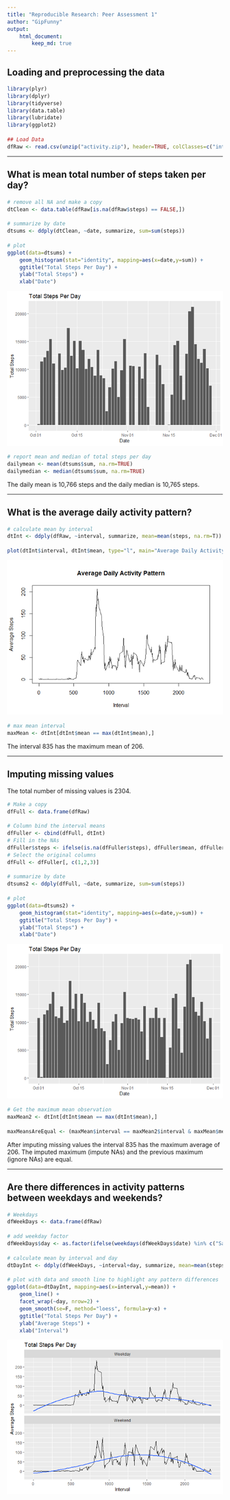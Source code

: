 ```yaml
---
title: "Reproducible Research: Peer Assessment 1"
author: "GipFunny"
output: 
    html_document: 
        keep_md: true
---
```


<style>
hr { border-width: 3px; border-color: #333333; }
</style>

## Loading and preprocessing the data

```r
library(plyr)
library(dplyr)
library(tidyverse)
library(data.table)
library(lubridate)
library(ggplot2)

## Load Data
dfRaw <- read.csv(unzip("activity.zip"), header=TRUE, colClasses=c("integer", "Date", "integer"))
```

***

## What is mean total number of steps taken per day?

```r
# remove all NA and make a copy
dtClean <- data.table(dfRaw[is.na(dfRaw$steps) == FALSE,])

# summarize by date
dtsums <- ddply(dtClean, ~date, summarize, sum=sum(steps))

# plot
ggplot(data=dtsums) + 
    geom_histogram(stat="identity", mapping=aes(x=date,y=sum)) +
    ggtitle("Total Steps Per Day") +
    ylab("Total Steps") + 
    xlab("Date")
```

![](PA1_template_files/figure-html/q1-1.png)<!-- -->

```r
# report mean and median of total steps per day
dailymean <- mean(dtsums$sum, na.rm=TRUE)
dailymedian <- median(dtsums$sum, na.rm=TRUE)
```

The daily mean is 10,766 steps and the daily median is 10,765 steps.

***
## What is the average daily activity pattern?

```r
# calculate mean by interval
dtInt <- ddply(dfRaw, ~interval, summarize, mean=mean(steps, na.rm=T))

plot(dtInt$interval, dtInt$mean, type="l", main="Average Daily Activity Pattern", xlab="Interval", ylab="Average Steps")
```

![](PA1_template_files/figure-html/q2-1.png)<!-- -->

```r
# max mean interval
maxMean <- dtInt[dtInt$mean == max(dtInt$mean),]
```
The interval 835 has the maximum mean of 206.

***
## Imputing missing values

The total number of missing values is 2304.


```r
# Make a copy
dfFull <- data.frame(dfRaw)

# Column bind the interval means
dfFuller <- cbind(dfFull, dtInt)
# Fill in the NAs
dfFuller$steps <- ifelse(is.na(dfFuller$steps), dfFuller$mean, dfFuller$steps)
# Select the original columns
dfFull <- dfFuller[, c(1,2,3)]

# summarize by date
dtsums2 <- ddply(dfFull, ~date, summarize, sum=sum(steps))

# plot
ggplot(data=dtsums2) + 
    geom_histogram(stat="identity", mapping=aes(x=date,y=sum)) +
    ggtitle("Total Steps Per Day") +
    ylab("Total Steps") + 
    xlab("Date")
```

![](PA1_template_files/figure-html/q3-1.png)<!-- -->

```r
# Get the maximum mean observation
maxMean2 <- dtInt[dtInt$mean == max(dtInt$mean),]

maxMeansAreEqual <- (maxMean$interval == maxMean2$interval & maxMean$mean == maxMean2$mean)
```

After imputing missing values the interval 835 has the maximum average of 206.
The imputed maximum (impute NAs) and the previous maximum (ignore NAs) are equal.

***
## Are there differences in activity patterns between weekdays and weekends?


```r
# Weekdays
dfWeekDays <- data.frame(dfRaw)

# add weekday factor
dfWeekDays$day <- as.factor(ifelse(weekdays(dfWeekDays$date) %in% c("Saturday","Sunday"),"Weekend","Weekday"))

# calculate mean by interval and day
dtDayInt <- ddply(dfWeekDays, ~interval+day, summarize, mean=mean(steps, na.rm=T))

# plot with data and smooth line to highlight any pattern differences
ggplot(data=dtDayInt, mapping=aes(x=interval,y=mean)) + 
    geom_line() +
    facet_wrap(~day, nrow=2) +
    geom_smooth(se=F, method="loess", formula=y~x) +
    ggtitle("Total Steps Per Day") +
    ylab("Average Steps") + 
    xlab("Interval")
```

![](PA1_template_files/figure-html/q4-1.png)<!-- -->
